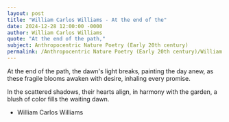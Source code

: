 ```yaml
---
layout: post
title: "William Carlos Williams - At the end of the"
date: 2024-12-28 12:00:00 -0000
author: William Carlos Williams
quote: "At the end of the path,"
subject: Anthropocentric Nature Poetry (Early 20th century)
permalink: /Anthropocentric Nature Poetry (Early 20th century)/William Carlos Williams/William Carlos Williams - At the end of the
---
```


At the end of the path,
  the dawn's light breaks,
  painting the day anew,
  as these fragile blooms
  awaken with desire,
  inhaling every promise. 

  In the scattered shadows,
  their hearts align,
  in harmony with the garden, 
  a blush of color fills 
  the waiting dawn.

- William Carlos Williams
